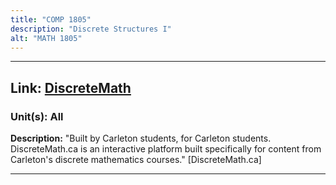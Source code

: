 ```yaml
---
title: "COMP 1805"
description: "Discrete Structures I"
alt: "MATH 1805"
---
```


---

## Link: [DiscreteMath](https://discretemath.ca/)

### Unit(s): All

**Description:** "Built by Carleton students, for Carleton students. DiscreteMath.ca is an interactive platform built specifically for content from Carleton's discrete mathematics courses." [DiscreteMath.ca]

---